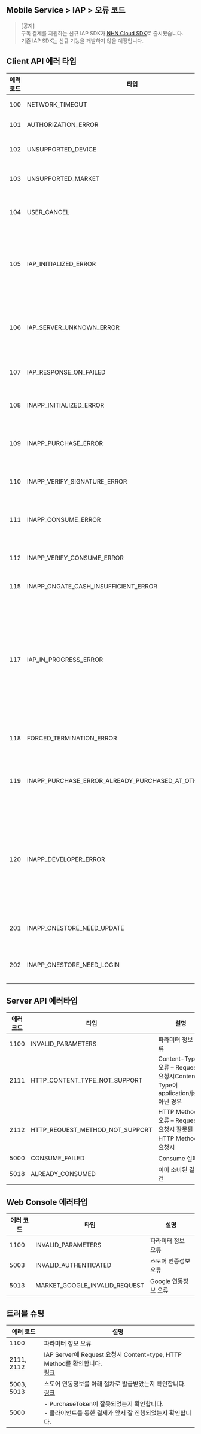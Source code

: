 ## Mobile Service > IAP > 오류 코드

> [공지]<br>
> 구독 결제를 지원하는 신규 IAP SDK가 [NHN Cloud SDK](http://docs.toast.com/ko/TOAST/ko/toast-sdk/overview/)로 출시됐습니다. <br>
> 기존 IAP SDK는 신규 기능을 개발하지 않을 예정입니다.

## Client API 에러 타입

| 에러 코드 | 타입 | 설명 |
| ---------- | ----- | ----- |
| 100 |  NETWORK_TIMEOUT |  네트워크 오류 |
| 101 |  AUTHORIZATION_ERROR |  플랫폼 인증 오류 |
| 102 |  UNSUPPORTED_DEVICE |  지원하지 않는 디바이스 |
| 103 |  UNSUPPORTED_MARKET |  지원하지 않는 스토어 |
| 104 |  USER_CANCEL |  사용자가 결제 도중 취소 했을 경우 |
| 105 |  IAP_INITIALIZED_ERROR |  IAP 초기화가 올바르지 않은 경우, 초기화 정보를 확인하도록 한다. |
| 106 |  IAP_SERVER_UNKNOWN_ERROR |  IAP 서버 HTTP Response 20x가 아닌 HTTP Status일 때 |
| 107 |  IAP_RESPONSE_ON_FAILED |  IAP API의 response 실패 |
| 108 |  INAPP_INITIALIZED_ERROR |  스토어 결제 라이브러리 초기화 오류 |
| 109 |  INAPP_PURCHASE_ERROR |  스토어 결제 오류 - 구매 요청시 |
| 110 |  INAPP_VERIFY_SIGNATURE_ERROR |  스토어 결제 오류 - 서명 검증시 |
| 111 |  INAPP_CONSUME_ERROR |  스토어 결제 오류 - 결제 내역 소모시 |
| 112 |  INAPP_VERIFY_CONSUME_ERROR |  스토어 결제 검증 오류 - 영수증 검증 시 |
| 115 |	 INAPP_ONGATE_CASH_INSUFFICIENT_ERROR |  ONGATE 캐시 부족 |
| 117 |  IAP_IN_PROGRESS_ERROR | IAP API가 아직 처리 중일 때 새로운 요청이 들어오면 해당 에러가 발생할 수 있으며, 클라이언트는 필요에 따라 무시하거나 재요청할 수 있음 |
| 118 |  FORCED_TERMINATION_ERROR | Activity가 강제 종료시 |
| 119 |  INAPP_PURCHASE_ERROR_ALREADY_PURCHASED_AT_OTHER_ACCOUNT | 같은 상품을 다른 계정으로 이미 구매하고 지급이 경우 |
| 120 |  INAPP_DEVELOPER_ERROR | 개발 과정에서 발생 수 있는 오류, 결제 플로우 진행 중 필수 정보가 없거나 잘못된 인수가 활용되는 경우 |
| 201 |  INAPP_ONESTORE_NEED_UPDATE | OneStore 앱 업데이트가 필요한 경우 |
| 202 |  INAPP_ONESTORE_NEED_LOGIN | OneStore 앱 로그인이 필요한 경우 |

## Server API 에러타입

|에러 코드|	타입|	설명|
|---|---|---|
|1100|	INVALID_PARAMETERS|	파라미터 정보 오류|
|2111|	HTTP_CONTENT_TYPE_NOT_SUPPORT|	Content-Type 오류 – Request 요청시Content-Type이 application/json 아닌 경우|
|2112|	HTTP_REQUEST_METHOD_NOT_SUPPORT|	HTTP Method 오류 – Request 요청시 잘못된 HTTP Method로 요청시|
|5000|	CONSUME_FAILED|	Consume 실패|
|5018|	ALREADY_CONSUMED|	이미 소비된 결제건|



## Web Console 에러타입

|에러 코드|	타입|	설명|
|---|---|---|
|1100|	INVALID_PARAMETERS|	파라미터 정보 오류|
|5003|	INVALID_AUTHENTICATED|	스토어 인증정보 오류|
|5013|	MARKET_GOOGLE_INVALID_REQUEST|	Google 연동정보 오류|

## 트러블 슈팅

|에러 코드|	설명|
|---|---|
|1100|	파라미터 정보 오류|
|2111, 2112|	IAP Server에 Request 요청시 Content-type, HTTP Method를 확인합니다.<br/> [링크](./api-guide) |
|5003, 5013|	스토어 연동정보를 아래 절차로 발급받았는지 확인합니다. <br/> [링크](./console-guide) |
|5000| - PurchaseToken이 잘못되었는지 확인합니다. <br/> - 클라이언트를 통한 결제가 앞서 잘 진행되었는지 확인합니다.|
